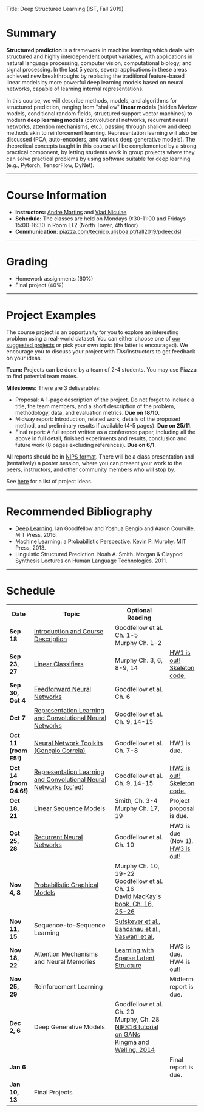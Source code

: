 Title: Deep Structured Learning (IST, Fall 2019)

# Summary

**Structured prediction** is a framework in machine learning which deals with structured and highly interdependent output variables, with applications in natural language processing, computer vision, computational biology, and signal processing.
In the last 5 years, several applications in these areas achieved new breakthroughs by replacing the traditional feature-based linear models by more powerful deep learning models based on neural networks, capable of learning internal representations.

In this course, we will describe methods, models, and algorithms for structured prediction, ranging from "shallow" **linear models** (hidden Markov models, conditional random fields, structured support vector machines) to modern **deep learning models** (convolutional networks, recurrent neural networks, attention mechanisms, etc.), passing through shallow and deep methods akin to reinforcement learning. Representation learning will also be discussed (PCA, auto-encoders, and various deep generative models).
The theoretical concepts taught in this course will be complemented by a strong practical component, by letting students work in group projects where they can solve practical problems by using software suitable for deep learning (e.g., Pytorch, TensorFlow, DyNet).

---

# Course Information

- **Instructors:** [André Martins](http://andre-martins.github.io) and [Vlad Niculae](http://vene.ro/)
- **Schedule:** The classes are held on Mondays 9:30-11:00 and Fridays 15:00-16:30 in Room LT2 (North Tower, 4th floor)
- **Communication**: [piazza.com/tecnico.ulisboa.pt/fall2019/pdeecdsl](http://piazza.com/tecnico.ulisboa.pt/fall2019/pdeecdsl)

---

# Grading

- Homework assignments (60%)
- Final project (40%)

---

# Project Examples

The course project is an opportunity for you to explore an interesting problem using a real-world dataset. You can either choose one of [our suggested projects](/pages/project-examples-for-deep-structured-learning-fall-2019.html) or pick your own topic (the latter is encouraged). We encourage you to discuss your project with TAs/instructors to get feedback on your ideas.

**Team:** Projects can be done by a team of 2-4 students. You may use Piazza to find potential team mates.

**Milestones:** There are 3 deliverables:

- Proposal: A 1-page description of the project. Do not forget to include a title, the team members, and a short description of the problem, methodology, data, and evaluation metrics. **Due on 18/10.**
- Midway report: Introduction, related work, details of the proposed method, and preliminary results if available (4-5 pages). **Due on 25/11.**
- Final report: A full report written as a conference paper, including all the above in full detail, finished experiments and results, conclusion and future work (8 pages excluding references). **Due on 6/1.**

All reports should be in [NIPS format](https://nips.cc/Conferences/2018/PaperInformation/StyleFiles). There will be a class presentation and (tentatively) a poster session, where you can present your work to the peers, instructors, and other community members who will stop by.

See [here](/pages/project-examples-for-deep-structured-learning-fall-2019.html) for a list of project ideas.

---

# Recommended Bibliography

- [Deep Learning.](http://www.deeplearningbook.org) Ian Goodfellow and Yoshua Bengio and Aaron Courville. MIT Press, 2016.
- Machine Learning: a Probabilistic Perspective. Kevin P. Murphy. MIT Press, 2013.
- Linguistic Structured Prediction. Noah A. Smith. Morgan & Claypool Synthesis Lectures on Human Language Technologies. 2011.

---

# Schedule

<table class="table table-condensed table-bordered table-hover">
<colgroup>
  <col span="1" style="width: 10%;">
  <col span="1" style="width: 45%;">
  <col span="1" style="width: 30%;">
  <col span="1" style="width: 15%;">
</colgroup>

<tr>
<th>Date</th>
<th>Topic</th>
<th>Optional Reading</th>
<th></th>
</tr>

<tr>
<td><b>Sep 18</b></td>
<td>
<a href="../docs/dsl2019/lecture_01.pdf">Introduction and Course Description</a>
</td>
<td>
<!--a href="http://lxmls.it.pt/2018/Figueiredo_LxMLS2018.pdf">Mário Figueiredo's LxMLS intro lecture</a><br/>
<a href="https://github.com/luispedro/talk-python-intro">Luis Pedro Coelho's intro to Python</a><br/-->
Goodfellow et al. Ch. 1-5<br/>
Murphy Ch. 1-2
</td>
<td></td>
</tr>

<tr>
<td><b>Sep 23, 27</b></td>
<td>
<!--Linear Classifiers-->
<a href="../docs/dsl2019/lecture_02.pdf">Linear Classifiers</a>
</td>
<td>
Murphy Ch. 3, 6, 8-9, 14
</td>
<td>
<a href=../docs/dsl2019/homework1.pdf>HW1 is out!</a> <a href=../docs/dsl2019/hw1.py>Skeleton code.</a> 
</td>
</tr>

<tr>
<td><b>Sep 30, Oct 4</b></td>
<td>
<!--Feedforward Neural Networks-->
<a href="../docs/dsl2019/lecture_03.pdf">Feedforward Neural Networks</a>
</td>
<td>
Goodfellow et al. Ch. 6
</td>
<td></td>
</tr>

<tr>
<td><b>Oct 7</b></td>
<td>
<a href="../docs/dsl2019/lecture_04.pdf">Representation Learning and Convolutional Neural Networks</a>
</td>
<td>
Goodfellow et al. Ch. 9, 14-15
</td>
<td></td>
</tr>

<tr>
<td><b>Oct 11 (room E5!)</b></td>
<td>
<!--Neural Network Toolkits-->
<a href="https://github.com/goncalomcorreia/pytorch-lecture">Neural Network Toolkits (Gonçalo Correia)</a>
</td>
<td>
Goodfellow et al. Ch. 7-8
</td>
<td>
HW1 is due.
</td>
</tr>

<tr>
<td><b>Oct 14 (room Q4.6!)</b></td>
<td>
<!--Representation Learning and Convolutional Neural Networks (c'ed)-->
<a href="../docs/dsl2019/lecture_04.pdf">Representation Learning and Convolutional Neural Networks (cc'ed)</a>
</td>
<td>
Goodfellow et al. Ch. 9, 14-15
</td>
<td>
<a href=../docs/dsl2019/homework2.pdf>HW2 is out!</a> <a href=../docs/dsl2019/hw2_code.tar.gz>Skeleton code.</a> 
</td>
</tr>

<tr>
<td><b>Oct 18, 21</b></td>
<td>
<a href="../docs/dsl2019/lecture_05.pdf">Linear Sequence Models</a>
</td>
<td>
Smith, Ch. 3-4<br/>
Murphy Ch. 17, 19
</td>
<td>Project proposal is due.</td>
</tr>

<tr>
<td><b>Oct 25, 28</b></td>
<td>
<a href="../docs/dsl2019/lecture_06.pdf">Recurrent Neural Networks</a>
</td>
<td>
Goodfellow et al. Ch. 10
</td>
<td>
HW2 is due (Nov 1).<br/>
<a href=../docs/dsl2019/homework3.pdf>HW3 is out!</a>
</td>
</tr>

<tr>
<td><b>Nov 4, 8</b></td>
<td>
<a href="../docs/dsl2019/lecture_07.pdf">Probabilistic Graphical Models</a>
</td>
<td>
Murphy Ch. 10, 19-22<br/>
Goodfellow et al. Ch. 16<br/>
<a href="http://www.inference.org.uk/itprnn/book.pdf">David MacKay's book, Ch. 16, 25-26</a>
</td>
<td></td>
</tr>

<tr>
<td><b>Nov 11, 15</b></td>
<td>
Sequence-to-Sequence Learning
<!--a href="../docs/dsl2018/lecture_09.pdf">Sequence-to-Sequence Learning</a-->
</td>
<td>
<a href="https://papers.nips.cc/paper/5346-sequence-to-sequence-learning-with-neural-networks.pdf">Sutskever et al.</a>, 
<a href="https://arxiv.org/pdf/1409.0473.pdf">Bahdanau et al.</a>,
<a href="https://papers.nips.cc/paper/7181-attention-is-all-you-need.pdf">Vaswani et al.</a>
</td>
<td></td>
</tr>

<tr>
<td><b>Nov 18, 22</b></td>
<td>
Attention Mechanisms and Neural Memories
<!--a href="../docs/dsl2018/lecture_10.pdf">Attention Mechanisms and Neural Memories</a><br/-->
<!--a href="../docs/dsl2018/attention.pdf">Guest lecture: Vlad Niculae</a-->
</td>
<td>
<a href="https://vene.ro/talks/18-sparsemap-amsterdam.pdf">Learning with Sparse Latent Structure</a>
</td>
<td>HW3 is due.<br/>
HW4 is out!
<!--a href=../docs/dsl2018/homework4.pdf>HW4 is out!</a-->
</td>
</tr>

<tr>
<td><b>Nov 25, 29</b></td>
<td>
Reinforcement Learning
<!--a href="../docs/dsl2018/DeepRL.pdf">Deep Reinforcement Learning</a><br/-->
<!--a href="../docs/dsl2018/taxi.py">Game of Taxi</a><br/-->
<!--Guest lecture: Francisco Melo-->
</td>
<td>
</td>
<td>
Midterm report is due.
</td>
</tr>

<tr>
<td><b>Dec 2, 6</b></td>
<td>
Deep Generative Models
<!--a href="../docs/dsl2018/lecture_12.pdf">Deep Generative Models</a><br/-->
</td>
<td>
Goodfellow et al. Ch. 20<br/>
Murphy, Ch. 28<br/>
<a href="http://www.iangoodfellow.com/slides/2016-12-04-NIPS.pdf">NIPS16 tutorial on GANs</a><br/>
<a href="https://arxiv.org/abs/1312.6114">Kingma and Welling, 2014</a><br/>
</td>
<td></td>
</tr>

<tr>
<td><b>Jan 6</b></td>
<td></td>
<td>
</td>
<td>
Final report is due.
</td>
</tr>

<tr>
<td><b>Jan 10, 13</b></td>
<td>Final Projects</td>
<td>
</td>
<td></td>
</tr>

</table>
